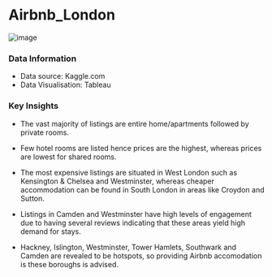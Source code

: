 # Airbnb_London

![image](https://github.com/nasrin-h/Airbnb_London/assets/136613366/4ef24755-0575-4f82-9926-2e987e94d091)

### Data Information

* Data source: Kaggle.com
* Data Visualisation: Tableau

### Key Insights 

* The vast majority of listings are entire home/apartments followed by private rooms.
  
* Few hotel rooms are listed hence prices are the highest, whereas prices are lowest for shared rooms.
  
* The most expensive listings are situated in West London such as Kensington & Chelsea and Westminster, whereas cheaper accommodation can be found in South London in areas like Croydon and Sutton.
  
* Listings in Camden and Westminster have high levels of engagement due to having several reviews indicating that these areas yield high demand for stays.
  
* Hackney, Islington, Westminster, Tower Hamlets, Southwark and Camden are revealed to be hotspots, so providing Airbnb accomodation is these boroughs is advised.
